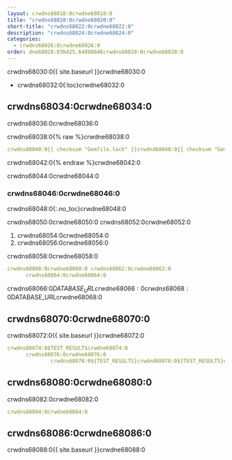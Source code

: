 ```yaml
---
layout: crwdns68018:0crwdne68018:0
title: "crwdns68020:0crwdne68020:0"
short-title: "crwdns68022:0crwdne68022:0"
description: "crwdns68024:0crwdne68024:0"
categories:
  - crwdns68026:0crwdne68026:0
order: dne68028:03b425.64080846crwdns68028:0crwdne68028:0
---
```

crwdns68030:0{{ site.baseurl }}crwdne68030:0

* crwdns68032:0{:toc}crwdne68032:0

## crwdns68034:0crwdne68034:0

crwdns68036:0crwdne68036:0

crwdns68038:0{% raw %}crwdne68038:0

```yaml
crwdns68040:0{{ checksum "Gemfile.lock" }}crwdnd68040:0{{ checksum "Gemfile.lock" }}crwdne68040:0
```

crwdns68042:0{% endraw %}crwdne68042:0

crwdns68044:0crwdne68044:0

### crwdns68046:0crwdne68046:0

crwdns68048:0{:.no_toc}crwdne68048:0

crwdns68050:0crwdne68050:0 crwdns68052:0crwdne68052:0

1. crwdns68054:0crwdne68054:0
2. crwdns68056:0crwdne68056:0

crwdns68058:0crwdne68058:0

```yaml
crwdns68060:0crwdne68060:0 crwdns68062:0crwdne68062:0
      crwdns68064:0crwdne68064:0
```

crwdns68066:0$DATABASE_URLcrwdne68066:0 crwdns68068:0$DATABASE_URLcrwdne68068:0

## crwdns68070:0crwdne68070:0

crwdns68072:0{{ site.baseurl }}crwdne68072:0

```yaml
crwdns68074:0$TEST_RESULTScrwdne68074:0
      crwdns68076:0crwdne68076:0
              crwdns68078:0${TEST_RESULTS}crwdnd68078:0${TEST_RESULTS}crwdnd68078:0${TEST_RESULTS}crwdne68078:0
```

## crwdns68080:0crwdne68080:0

crwdns68082:0crwdne68082:0

```yaml
crwdns68084:0crwdne68084:0
```

## crwdns68086:0crwdne68086:0

crwdns68088:0{{ site.baseurl }}crwdne68088:0